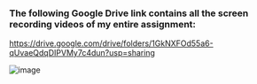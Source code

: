 ### The following Google Drive link contains all the screen recording videos of my entire assignment:

https://drive.google.com/drive/folders/1GkNXFOd55a6-qUvaeQdqDIPVMy7c4dun?usp=sharing 

![image](https://github.com/Abhinav140902/Listed_Assignment/assets/74526207/a3206f27-482e-4085-8be9-5c527c04dfbb)
